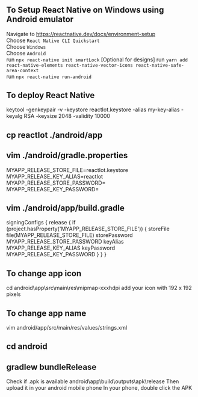 #

## To Setup React Native on Windows using Android emulator
Navigate to https://reactnative.dev/docs/environment-setup  
Choose `React Native CLI Quickstart`  
Choose `Windows`  
Choose `Android`   
run `npx react-native init smartLock`
[Optional for designs] run `yarn add react-native-elements react-native-vector-icons react-native-safe-area-context`  
run `npx react-native run-android`  


## To deploy React Native  
keytool -genkeypair -v -keystore reactIot.keystore -alias my-key-alias -keyalg RSA -keysize 2048 -validity 10000  

## cp reactIot ./android/app  

## vim ./android/gradle.properties
MYAPP_RELEASE_STORE_FILE=reactIot.keystore  
MYAPP_RELEASE_KEY_ALIAS=reactIot  
MYAPP_RELEASE_STORE_PASSWORD=  
MYAPP_RELEASE_KEY_PASSWORD=  

## vim ./android/app/build.gradle
signingConfigs
{
    release
    {
        if (project.hasProperty('MYAPP_RELEASE_STORE_FILE'))
        {
            storeFile file(MYAPP_RELEASE_STORE_FILE)
            storePassword MYAPP_RELEASE_STORE_PASSWORD
            keyAlias MYAPP_RELEASE_KEY_ALIAS
            keyPassword MYAPP_RELEASE_KEY_PASSWORD
        }
    }
}

## To change app icon
cd android\app\src\main\res\mipmap-xxxhdpi
add your icon with 192 x 192 pixels

## To change app name
vim android/app/src/main/res/values/strings.xml  

## cd android
## gradlew bundleRelease

Check if .apk is available android\app\build\outputs\apk\release
Then upload it in your android mobile phone
In your phone, double click the APK
